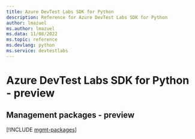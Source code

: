 ```yaml
---
title: Azure DevTest Labs SDK for Python
description: Reference for Azure DevTest Labs SDK for Python
author: lmazuel
ms.author: lmazuel
ms.data: 11/08/2022
ms.topic: reference
ms.devlang: python
ms.service: devtestlabs
---
```

# Azure DevTest Labs SDK for Python - preview

## Management packages - preview
[!INCLUDE [mgmt-packages](devtest-labs-mgmt-index.md)]

